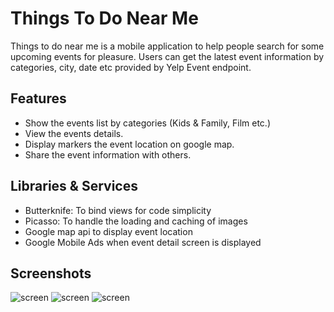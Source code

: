 Things To Do Near Me
=============
Things to do near me is a mobile application to help people search for some upcoming events for pleasure. Users can get the latest event information by categories, city, date etc provided by Yelp Event endpoint.

## Features

* Show the events list by categories (Kids & Family, Film etc.)
* View the events details.
* Display markers the event location on google map.
* Share the event information with others.

## Libraries & Services

* Butterknife: To bind views for code simplicity
* Picasso: To handle the loading and caching of images
* Google map api to display event location
* Google Mobile Ads when event detail screen is displayed

## Screenshots

![screen](../master/things1.jpg)
![screen](../master/things2.jpg)
![screen](../master/things3.jpg)

